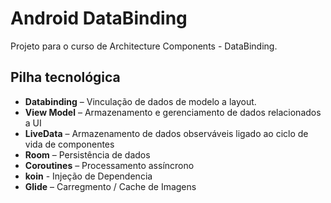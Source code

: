 # Android DataBinding

Projeto para o curso de Architecture Components - DataBinding.


## Pilha tecnológica
- __Databinding__ – Vinculação de dados de modelo a layout. 
- __View Model__ –  Armazenamento e gerenciamento de dados relacionados a UI
- __LiveData__ –    Armazenamento de dados observáveis ligado ao ciclo de vida de componentes
- __Room__ –        Persistência de dados
- __Coroutines__ –  Processamento assíncrono
- __koin__ - Injeção de Dependencia
- __Glide__ –       Carregmento / Cache de Imagens

 
